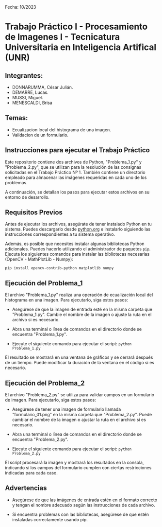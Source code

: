 Fecha: 10/2023

# Trabajo Práctico I - Procesamiento de Imagenes I - Tecnicatura Universitaria en Inteligencia Artifical (UNR)

## Integrantes: 

* DONNARUMMA, César Julián.
* DEMARRE, Lucas.
* MUSSI, Miguel.
* MENESCALDI, Brisa

## Temas:

* Ecualizacion local del histograma de una imagen.
* Validacion de un formulario.

## Instrucciones para ejecutar el Trabajo Práctico

Este repositorio contiene dos archivos de Python, "Problema_1.py" y "Problema_2.py", que se utilizan para la resolución de las consignas solicitadas en el Trabajo Práctico Nº 1. También contiene un directorio empleado para almacenar las imágenes requeridas en cada uno de los problemas. 

A continuación, se detallan los pasos para ejecutar estos archivos en su entorno de desarrollo.

## Requisitos Previos

Antes de ejecutar los archivos, asegúrate de tener instalado Python en tu sistema. Puedes descargarlo desde [python.org](https://www.python.org/downloads/) e instalarlo siguiendo las instrucciones correspondientes a tu sistema operativo.

Además, es posible que necesites instalar algunas bibliotecas Python adicionales. Puedes hacerlo utilizando el administrador de paquetes `pip`. Ejecuta los siguientes comandos para instalar las bibliotecas necesarias (OpenCV - MathPlotLib - Numpy):

`pip install opencv-contrib-python matplotlib numpy`

## Ejecución del Problema_1

El archivo "Problema_1.py" realiza una operación de ecualización local del histograma en una imagen. Para ejecutarlo, siga estos pasos:

* Asegúrese de que la imagen de entrada esté en la misma carpeta que "Problema_1.py". Cambie el nombre de la imagen o ajuste la ruta en el archivo si es necesario.

* Abra una terminal o línea de comandos en el directorio donde se encuentra "Problema_1.py".

* Ejecute el siguiente comando para ejecutar el script:
`python Problema_1.py`
  
El resultado se mostrará en una ventana de gráficos y se cerrará después de un tiempo. Puede modificar la duración de la ventana en el código si es necesario.


## Ejecución del Problema_2

El archivo "Problema_2.py" se utiliza para validar campos en un formulario de imagen. Para ejecutarlo, siga estos pasos:

* Asegúrese de tener una imagen de formulario llamada "formulario_01.png" en la misma carpeta que "Problema_2.py". Puede cambiar el nombre de la imagen o ajustar la ruta en el archivo si es necesario.

* Abra una terminal o línea de comandos en el directorio donde se encuentra "Problema_2.py".

* Ejecute el siguiente comando para ejecutar el script:
`python Problema_2.py`

El script procesará la imagen y mostrará los resultados en la consola, indicando si los campos del formulario cumplen con ciertas restricciones indicadas para cada caso.

## Advertencias

* Asegúrese de que las imágenes de entrada estén en el formato correcto y tengan el nombre adecuado según las instrucciones de cada archivo.

* Si encuentra problemas con las bibliotecas, asegúrese de que estén instaladas correctamente usando pip.
